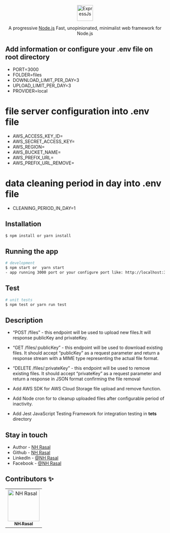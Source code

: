 <p align="center">
  <a href="https://expressjs.com" target="blank"><img src="https://expressjs.com/images/favicon.png" width="50" height="50" alt="ExpressJs" /></a>
</p>

  <p align="center">A progressive <a href="http://nodejs.org" target="_blank">Node.js</a> Fast, unopinionated, minimalist web framework for Node.js</p>
    <p align="center">

## Add information or configure your .env file on root directory

- PORT=3000
- FOLDER=files
- DOWNLOAD_LIMIT_PER_DAY=3
- UPLOAD_LIMIT_PER_DAY=3
- PROVIDER=local

# file server configuration into .env file

- AWS_ACCESS_KEY_ID=
- AWS_SECRET_ACCESS_KEY=
- AWS_REGION=
- AWS_BUCKET_NAME=
- AWS_PREFIX_URL=
- AWS_PREFIX_URL_REMOVE=

# data cleaning period in day into .env file

- CLEANING_PERIOD_IN_DAY=1

## Installation

```bash
$ npm install or yarn install
```

## Running the app

```bash
# development
$ npm start or  yarn start
- app running 3000 port or your configure port like: http://localhost:300
```

## Test

```bash
# unit tests
$ npm test or yarn run test
```

## Description

- “POST /files” - this endpoint will be used to upload new files.It will response publicKey and privateKey.
- “GET /files/:publicKey” - this endpoint will be used to download existing files. It
  should accept “publicKey” as a request parameter and return a response stream
  with a MIME type representing the actual file format.

- “DELETE /files/:privateKey” - this endpoint will be used to remove existing files.
  It should accept “privateKey” as a request parameter and return a response in
  JSON format confirming the file removal
- Add AWS SDK for AWS Cloud Storage file upload and remove function.
- Add Node cron for to cleanup uploaded files after configurable
  period of inactivity.
- Add Jest JavaScript Testing Framework for integration testing in **tets** directory

## Stay in touch

- Author - [NH Rasal](https://www.linkedin.com/in/nhrasalcse/)
- Github - [NH Rasal](https://github.com/nhrasal/)
- LinkedIn - [@NH Rasal](https://www.linkedin.com/in/nhrasalcse/)
- Facebook - [@NH Rasal](https://www.facebook.com/nhrasal.cse/)

## Contributors ✨

<table>
  <tbody>
    <tr>
      <td align="center">
        <a href="https://github.com"><img src="https://avatars.githubusercontent.com/u/32142476?v=4" width="100px;" alt="NH Rasal"/><br /><sub><b>NH Rasal</b></sub></a>
      </td>
    </tr>
  </tbody>
</table>
